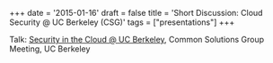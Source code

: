 +++
date = '2015-01-16'
draft = false
title = 'Short Discussion: Cloud Security @ UC Berkeley (CSG)'
tags = ["presentations"]
+++

Talk: [Security in the Cloud @ UC Berkeley](https://billallison.org/staticfiles/cloud-security-csg-1501.pdf), Common Solutions Group Meeting, UC Berkeley